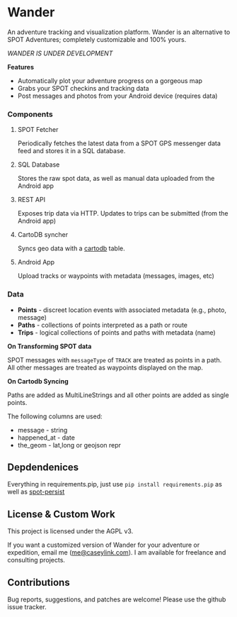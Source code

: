 # Wander

An adventure tracking and visualization platform. Wander is an alternative to
SPOT Adventures; completely customizable and 100% yours.

*WANDER IS UNDER DEVELOPMENT*

**Features**

* Automatically plot your adventure progress on a gorgeous map
* Grabs your SPOT checkins and tracking data
* Post messages and photos from your Android device (requires data)

### Components

1. SPOT Fetcher

    Periodically fetches the latest data from a SPOT GPS messenger data feed
    and stores it in a SQL database.

2. SQL Database

    Stores the raw spot data, as well as manual data uploaded from the Android app

3. REST API

    Exposes trip data via HTTP. Updates to trips can be submitted (from the
    Android app)

4. CartoDB syncher

    Syncs geo data with a [cartodb](http://cartodb.com) table.

5. Android App

    Upload tracks or waypoints with metadata (messages, images, etc)

### Data

* **Points** - discreet location events with associated metadata (e.g., photo, message)
* **Paths** - collections of points interpreted as a path or route
* **Trips** - logical collections of points and paths with metadata (name)

**On Transforming SPOT data**

SPOT messages with `messageType` of `TRACK` are treated as points in a path.
All other messages are treated as waypoints displayed on the map.

**On Cartodb Syncing**

Paths are added as MultiLineStrings and all other points are added as single points.

The following columns are used:

* message - string
* happened_at - date
* the_geom - lat,long or geojson repr

## Depdendenices

Everything in requirements.pip, just use `pip install requirements.pip` as well
as [spot-persist](https://github.com/Ramblurr/spot-persist)

## License & Custom Work

This project is licensed under the AGPL v3.

If you want a customized version of Wander for your adventure or expedition,
email me (me@caseylink.com). I am available for freelance and consulting
projects.

## Contributions

Bug reports, suggestions, and patches are welcome! Please use the github issue
tracker.

